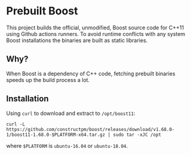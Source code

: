 # Prebuilt Boost

This project builds the official, unmodified, Boost source code for C++11 using Github actions runners.
To avoid runtime conflicts with any system Boost installations the binaries are built as static libraries.

## Why?

When Boost is a dependency of C++ code, fetching prebuilt binaries speeds up the build process a lot.

## Installation

Using `curl` to download and extract to `/opt/boost11`:

    curl -L https://github.com/constructpm/boost/releases/download/v1.68.0-1/boost11-1.68.0-$PLATFORM-x64.tar.gz | sudo tar -xJC /opt
    
where `$PLATFORM` is `ubuntu-16.04` or `ubuntu-18.04`.
